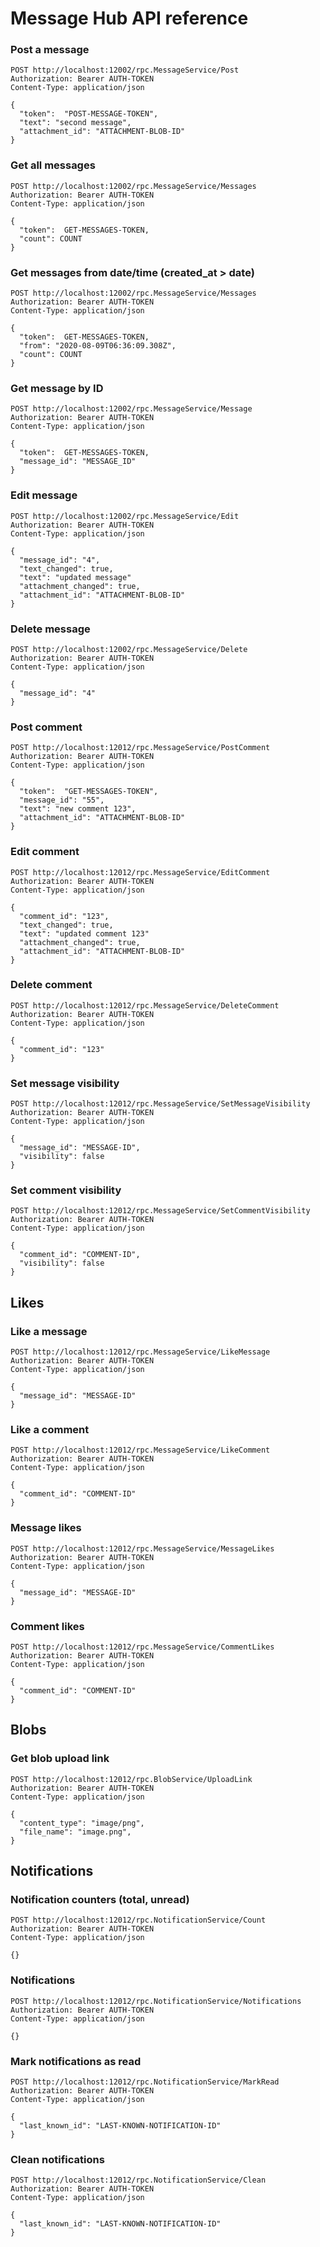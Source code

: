 # Message Hub API reference

### Post a message

```
POST http://localhost:12002/rpc.MessageService/Post
Authorization: Bearer AUTH-TOKEN
Content-Type: application/json

{
  "token":  "POST-MESSAGE-TOKEN",
  "text": "second message",
  "attachment_id": "ATTACHMENT-BLOB-ID"
}
```

### Get all messages

```
POST http://localhost:12002/rpc.MessageService/Messages
Authorization: Bearer AUTH-TOKEN
Content-Type: application/json

{
  "token":  GET-MESSAGES-TOKEN,
  "count": COUNT
}
```

### Get messages from date/time (created_at > date)

```
POST http://localhost:12002/rpc.MessageService/Messages
Authorization: Bearer AUTH-TOKEN
Content-Type: application/json

{
  "token":  GET-MESSAGES-TOKEN,
  "from": "2020-08-09T06:36:09.308Z",
  "count": COUNT
}
```

### Get message by ID

```
POST http://localhost:12002/rpc.MessageService/Message
Authorization: Bearer AUTH-TOKEN
Content-Type: application/json

{
  "token":  GET-MESSAGES-TOKEN,
  "message_id": "MESSAGE_ID"
}
```

### Edit message

```
POST http://localhost:12002/rpc.MessageService/Edit
Authorization: Bearer AUTH-TOKEN
Content-Type: application/json

{
  "message_id": "4",
  "text_changed": true,
  "text": "updated message"
  "attachment_changed": true,
  "attachment_id": "ATTACHMENT-BLOB-ID"
}
```

### Delete message

```
POST http://localhost:12002/rpc.MessageService/Delete
Authorization: Bearer AUTH-TOKEN
Content-Type: application/json

{
  "message_id": "4"
}
```

### Post comment

```
POST http://localhost:12012/rpc.MessageService/PostComment
Authorization: Bearer AUTH-TOKEN
Content-Type: application/json

{
  "token":  "GET-MESSAGES-TOKEN",
  "message_id": "55",
  "text": "new comment 123",
  "attachment_id": "ATTACHMENT-BLOB-ID"
}
```

### Edit comment

```
POST http://localhost:12012/rpc.MessageService/EditComment
Authorization: Bearer AUTH-TOKEN
Content-Type: application/json

{
  "comment_id": "123",
  "text_changed": true,
  "text": "updated comment 123"
  "attachment_changed": true,
  "attachment_id": "ATTACHMENT-BLOB-ID"
}
```

### Delete comment

```
POST http://localhost:12012/rpc.MessageService/DeleteComment
Authorization: Bearer AUTH-TOKEN
Content-Type: application/json

{
  "comment_id": "123"
}
```

### Set message visibility

```
POST http://localhost:12012/rpc.MessageService/SetMessageVisibility
Authorization: Bearer AUTH-TOKEN
Content-Type: application/json

{
  "message_id": "MESSAGE-ID",
  "visibility": false
}
```

### Set comment visibility

```
POST http://localhost:12012/rpc.MessageService/SetCommentVisibility
Authorization: Bearer AUTH-TOKEN
Content-Type: application/json

{
  "comment_id": "COMMENT-ID",
  "visibility": false
}
```

## Likes

### Like a message

```
POST http://localhost:12012/rpc.MessageService/LikeMessage
Authorization: Bearer AUTH-TOKEN
Content-Type: application/json

{
  "message_id": "MESSAGE-ID"
}
```

### Like a comment

```
POST http://localhost:12012/rpc.MessageService/LikeComment
Authorization: Bearer AUTH-TOKEN
Content-Type: application/json

{
  "comment_id": "COMMENT-ID"
}
```

### Message likes

```
POST http://localhost:12012/rpc.MessageService/MessageLikes
Authorization: Bearer AUTH-TOKEN
Content-Type: application/json

{
  "message_id": "MESSAGE-ID"
}
```

### Comment likes

```
POST http://localhost:12012/rpc.MessageService/CommentLikes
Authorization: Bearer AUTH-TOKEN
Content-Type: application/json

{
  "comment_id": "COMMENT-ID"
}

```

## Blobs


### Get blob upload link

```
POST http://localhost:12012/rpc.BlobService/UploadLink
Authorization: Bearer AUTH-TOKEN
Content-Type: application/json

{
  "content_type": "image/png",
  "file_name": "image.png",
}
```

## Notifications

### Notification counters (total, unread)

```
POST http://localhost:12012/rpc.NotificationService/Count
Authorization: Bearer AUTH-TOKEN
Content-Type: application/json

{}
```

### Notifications

```
POST http://localhost:12012/rpc.NotificationService/Notifications
Authorization: Bearer AUTH-TOKEN
Content-Type: application/json

{}
```

### Mark notifications as read

```
POST http://localhost:12012/rpc.NotificationService/MarkRead
Authorization: Bearer AUTH-TOKEN
Content-Type: application/json

{
  "last_known_id": "LAST-KNOWN-NOTIFICATION-ID"
}
```

### Clean notifications

```
POST http://localhost:12012/rpc.NotificationService/Clean
Authorization: Bearer AUTH-TOKEN
Content-Type: application/json

{
  "last_known_id": "LAST-KNOWN-NOTIFICATION-ID"
}
```
